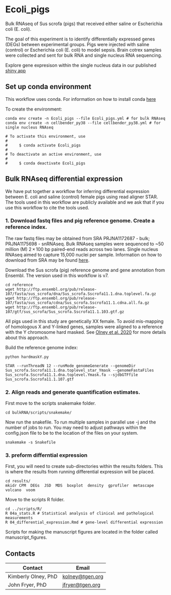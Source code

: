 # Ecoli_pigs
Bulk RNAseq of Sus scrofa (pigs) that received either saline or Escherichia coli  (E. coli).

The goal of this experiment is to identify differentially expressed genes (DEGs) between experimental groups.  Pigs were injected with saline (control) or Escherichia coli  (E. coli) to model sepsis.  Brain cotrex samples were collected and sent for bulk RNA and single nucleus RNA sequencing.

Explore gene expresison within the single nucleus data in our published [shiny app](https://fryerlab.shinyapps.io/Ecoli_snRNAseq/)


## Set up conda environment
This workflow uses conda. For information on how to install conda [here](https://docs.conda.io/projects/conda/en/latest/user-guide/index.html)

To create the environment:
```
conda env create -n Ecoli_pigs --file Ecoli_pigs.yml # for bulk RNAseq
conda env create -n cellbender_py38 --file cellbender_py38.yml # for single nucleus RNAseq

# To activate this environment, use
#
#     $ conda activate Ecoli_pigs
#
# To deactivate an active environment, use
#
#     $ conda deactivate Ecoli_pigs

```
## Bulk RNAseq differential expression
We have put together a workflow for inferring differential expression between E. coli and saline (control) female pigs using read aligner STAR. The tools used in this workflow are publicly available and we ask that if you use this workflow to cite the tools used. 

### 1. Download fastq files and pig reference genome. Create a reference index. 
The raw fastq files may be obtained from SRA PRJNA1172687 - bulk; PRJNA1175698 - snRNAseq. Bulk RNAseq samples were sequenced to ~50 million (M) 2 × 100 bp paired-end reads across two lanes. Single nucleus RNAseq aimed to capture 15,000 nuclei per sample. Information on how to download from SRA may be found [here](https://www.ncbi.nlm.nih.gov/sra/docs/sradownload/). 

Download the Sus scrofa (pig) reference genome and gene annotation from Ensembl. The version used in this workflow is v7. 
```
cd reference
wget http://ftp.ensembl.org/pub/release-107/fasta/sus_scrofa/dna/Sus_scrofa.Sscrofa11.1.dna.toplevel.fa.gz
wget http://ftp.ensembl.org/pub/release-107/fasta/sus_scrofa/cdna/Sus_scrofa.Sscrofa11.1.cdna.all.fa.gz
wget http://ftp.ensembl.org/pub/release-107/gtf/sus_scrofa/Sus_scrofa.Sscrofa11.1.103.gtf.gz 
```

All pigs used in this study are genetically XX female. To avoid mis-mapping of homologous X and Y-linked genes, samples were aligned to a reference with the Y chromosome hard masked. See [Olney et al. 2020](https://bsd.biomedcentral.com/articles/10.1186/s13293-020-00312-9) for more details about this approach. 

Build the reference genome index:
```
python hardmaskY.py

STAR --runThreadN 12 --runMode genomeGenerate --genomeDir Sus_scrofa.Sscrofa11.1.dna.toplevel_star_Ymask --genomeFastaFiles Sus_scrofa.Sscrofa11.1.dna.toplevel.Ymask.fa --sjdbGTFfile Sus_scrofa.Sscrofa11.1.107.gtf
```

### 2. Align reads and generate quantification estimates.
First move to the scripts snakemake folder.
```
cd bulkRNA/scripts/snakemake/
```
Now run the snakefile. To run multiple samples in parallel use -j and the number of jobs to run.
You may need to adjust pathways within the config.json file to be to the location of the files on your system. 
```
snakemake -s Snakefile
```

### 3. preform differntial expression
First, you will need to create sub-directories within the results folders. This is where the results from running differential expression will be placed. 
```
cd results/
mkidr CPM  DEGs  JSD  MDS  boxplot  density  gprofiler  metascape  volcano  voom
```

Move to the scripts R folder.
```
cd ../scripts/R/
R 04a_stats.R # Statistical analysis of clinical and pathological measurements
R 04_differential_expression.Rmd # gene-level differential expression 
```

Scripts for making the manuscript figures are located in the folder called manuscript_figures.

## Contacts

| Contact | Email |
| --- | --- |
| Kimberly Olney, PhD | kolney@tgen.org |
| John Fryer, PhD | jfryer@tgen.org |
